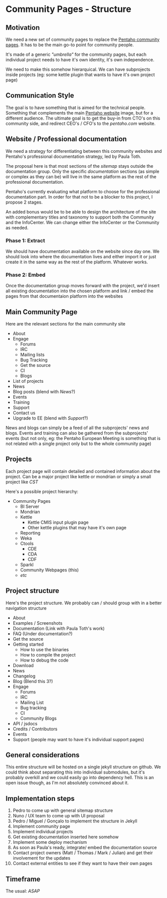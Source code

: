 
Community Pages - Structure 
===========================


Motivation
----------

We need a new set of community pages to replace the [Pentaho community
pages](http://community.pentaho.com). It has to be the main go-to point for
community people.


It's made of a generic _"umbrella"_ for the community pages, but each
individual project needs to have it's own identity, it's own independence. 


We need to make this somehow hierarquical. We can have subprojects inside
projects (eg: some kettle plugin that wants to have it's own project page)


Communication Style
-------------------

The goal is to have something that is aimed for the technical people. Something
that complements the main [Pentaho website](http://www.pentaho.com) image, but
for a different audience. The ultimate goal is to get the buy-in from CTO's on
this community side, and redirect CEO's / CFO's to the _pentaho.com_ website.



Website / Professional documentation
-------------------------------------

We need a strategy for differentiating between this community websites and
Pentaho's professional documentation strategy, led by Paula Toth. 

The proposal here is that most sections of the _sitemap_ stays outside the
documentation group. Only the specific _documentation_ sections (as simple or
complex as they can be) will live in the same platform as the rest of the
professional documentation.

Pentaho's currently evaluating what platform to choose for the professional
documentation part. In order for that not to be a blocker to this project, I
propose 2 stages.

An added bonus would be to be able to design the architecture of the site with
complementary titles and taxonomy to support both the Community and the
InfoCenter. We can change either the InfoCenter or the Community as needed.  


### Phase 1: Extract

We should have documentation available on the website since day one. We should
look into where the documentation lives and either import it or just create it
in the same way as the rest of the platform. Whatever works.


### Phase 2: Embed

Once the documentation group moves forward with the project, we'd insert all
existing documentation into the chosen platform and link / embed the pages from
that documentaion platform into the websites



Main Community Page
-------------------


Here are the relevant sections for the main community site

* About
* Engage
	* Forums
	* IRC
	* Mailing lists
	* Bug Tracking
	* Get the source
	* CI
	* Blogs
* List of projects
* News
* Blog posts (blend with _News_?)
* Events
* Training
* Support
* Contact us
* Upgrade to EE (blend with _Support_?)


News and blogs can simply be a feed of all the subprojects' news and blogs.
Events and training can also be gathered from the subprojects' events (but not
only, eg: the Pentaho European Meeting is something that is not related with a
single project only but to the whole community page)


Projects
--------


Each project page will contain detailed and contained information about the
project. Can be a major project like kettle or mondrian or simply a small
project like _CST_


Here's a possible project hierarchy:

* Community Pages
	* BI Server
	* Mondrian
	* Kettle
		* Kettle CMIS input plugin page
		* Other kettle plugins that may have it's own page
	* Reporting
	* Weka
	* Ctools
		* CDE
		* CDA
		* CDF
	* Sparkl
	* Community Webpages (this)
	* _etc_



Project structure
-----------------


Here's the project structure. We probably can / should group with in a better
navigation structure

* About
* Examples / Screenshots
* Documentation (Link with Paula Toth's work)
* FAQ (Under documentation?)
* Get the source
* Getting started
	* How to use the binaries
	* How to compile the project
	* How to debug the code
* Download
* News
* Changelog
* Blog (Blend this 3?)
* Engage
	* Forums
	* IRC
	* Mailing List
	* Bug tracking
	* CI
	* Community Blogs
* API / jsdocs
* Credits / Contributors
* Events
* Support (people may want to have it's individual support pages)



General considerations
----------------------

This entire structure will be hosted on a single jekyll structure on github. We
could think about separating this into individual submodules, but it's probably
overkill and we could easily go into dependency hell. This is an open issue
though, as I'm not absolutely convinced about it. 


Implementation steps
--------------------

1. Pedro to come up with general sitemap structure
2. Nuno / UX team to come up with UI proposal
3. Pedro / Miguel / Gonçalo to implement the structure in Jekyll
4. Implement community page
5. Implement individual projects
6. Get existing documentation inserted here somehow
7. Implement some deploy mechanism
8. As soon as Paula's ready, integrate/ embed the documentation source
9. Contact project owners (Matt / Thomas / Mark / Julian) and get their
   involvement for the updates
10. Contact external entities to see if they want to have their own pages


Timeframe
---------

The usual: *ASAP*
